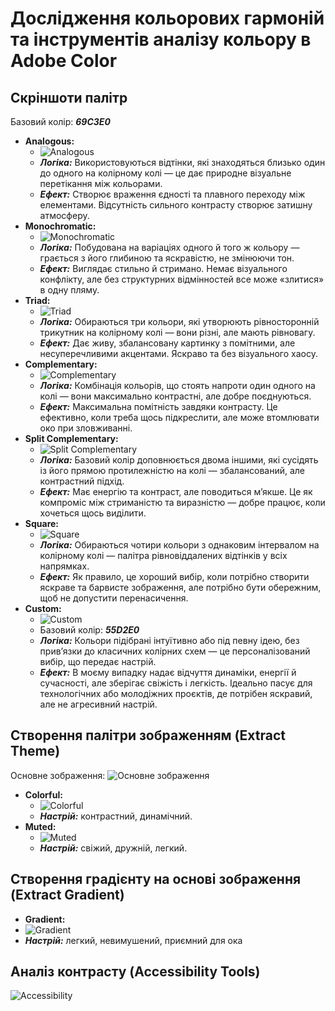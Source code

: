 # Дослідження кольорових гармоній та інструментів аналізу кольору в Adobe Color

## Скріншоти палітр
Базовий колір: ***69C3E0***

- **Analogous:**
  - ![Analogous](images/Analogous.png)
  - ***Логіка:*** Використовуються відтінки, які знаходяться близько один до одного на колірному колі — це дає природне візуальне перетікання між кольорами.
  - ***Ефект:*** Створює враження єдності та плавного переходу між елементами. Відсутність сильного контрасту створює затишну атмосферу.
- **Monochromatic:**
  - ![Monochromatic](images/Monochromic.png)
  - ***Логіка:*** Побудована на варіаціях одного й того ж кольору — грається з його глибиною та яскравістю, не змінюючи тон.
  - ***Ефект:*** Виглядає стильно й стримано. Немає візуального конфлікту, але без структурних відмінностей все може «злитися» в одну пляму.
- **Triad:**
  - ![Triad](images/Triad.png)
  - ***Логіка:*** Обираються три кольори, які утворюють рівносторонній трикутник на колірному колі — вони різні, але мають рівновагу.
  - ***Ефект:*** Дає живу, збалансовану картинку з помітними, але несуперечливими акцентами. Яскраво та без візуального хаосу.
- **Complementary:**
  - ![Complementary](images/Complementary.png)
  - ***Логіка:*** Комбінація кольорів, що стоять напроти один одного на колі — вони максимально контрастні, але добре поєднуються.
  - ***Ефект:*** Максимальна помітність завдяки контрасту. Це ефективно, коли треба щось підкреслити, але може втомлювати око при зловживанні.
- **Split Complementary:**
  - ![Split Complementary](images/Split-Complementary.png)
  - ***Логіка:*** Базовий колір доповнюється двома іншими, які сусідять із його прямою протилежністю на колі — збалансований, але контрастний підхід.
  - ***Ефект:*** Має енергію та контраст, але поводиться м’якше. Це як компроміс між стриманістю та виразністю — добре працює, коли хочеться щось виділити.
- **Square:**
  - ![Square](images/Square.png)
  - ***Логіка:*** Обираються чотири кольори з однаковим інтервалом на колірному колі — палітра рівновіддалених відтінків у всіх напрямках.
  - ***Ефект:*** Як правило, це хороший вибір, коли потрібно створити яскраве та барвисте зображення, але потрібно бути обережним, щоб не допустити перенасичення.
- **Custom:**
  - ![Custom](images/Custom.png)
  - Базовий колір: ***55D2E0***
  - ***Логіка:*** Кольори підібрані інтуїтивно або під певну ідею, без прив’язки до класичних колірних схем — це персоналізований вибір, що передає настрій.
  - ***Ефект:*** В моєму випадку надає відчуття динаміки, енергії й сучасності, але зберігає свіжість і легкість. Ідеально пасує для технологічних або молодіжних проєктів, де потрібен яскравий, але не агресивний настрій.

## Створення палітри зображенням (Extract Theme)
Основне зображення:
![Основне зображення](images/Image.png)

- **Colorful:**
  - ![Colorful](images/Theme-Colorful.png)
  - ***Настрій:*** контрастний, динамічний.
- **Muted:**
  - ![Muted](images/Theme-Muted.png)
  - ***Настрій:*** свіжий, дружній, легкий.
 
## Створення градієнту на основі зображення (Extract Gradient)
- **Gradient:**
- ![Gradient](images/Theme-Gradient.png)
- ***Настрій:*** легкий, невимушений, приємний для ока

## Аналіз контрасту (Accessibility Tools)
![Accessibility](images/Coef.png)
